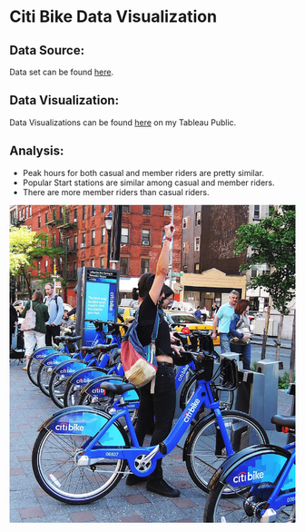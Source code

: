 # Citi Bike Data Visualization

## Data Source: 
Data set can be found [here](https://s3.amazonaws.com/tripdata/index.html).

## Data Visualization:
Data Visualizations can be found [here](https://public.tableau.com/app/profile/toni5386/viz/CitiBikeAnalysisHomework_16240656410610/Story1) on my Tableau Public.

## Analysis:
- Peak hours for both casual and member riders are pretty similar.
- Popular Start stations are similar among casual and member riders.
- There are more member riders than casual riders.

![citi bikes](citi-bike-station-bikes.png)
